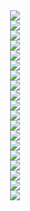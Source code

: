<center>
<img src='../img/thisishashkat/title_pages_1.png'>
</center>
<center>
<img src='../img/thisishashkat/HASHKAT_Demo_02.png'>
</center>
<center>
<img src='../img/thisishashkat/HASHKAT_Demo_03.png'>
</center>
<center>
<img src='../img/thisishashkat/HASHKAT_Demo_04.png'>
</center>
<center>
<img src='../img/thisishashkat/HASHKAT_Demo_05.png'>
</center>
<center>
<img src='../img/thisishashkat/HASHKAT_Demo_07.png'>
</center>
<center>
<img src='../img/thisishashkat/HASHKAT_Demo_08.png'>
</center>
<center>
<img src='../img/thisishashkat/HASHKAT_Demo_10.png'>
</center>
<center>
<img src='../img/thisishashkat/HASHKAT_Demo_12.png'>
</center>
<center>
<img src='../img/thisishashkat/HASHKAT_Demo_13.png'>
</center>
<center>
<img src='../img/thisishashkat/HASHKAT_Demo_14.png'>
</center>
<center>
<img src='../img/thisishashkat/HASHKAT_Demo_15.png'>
</center>
<center>
<img src='../img/thisishashkat/HASHKAT_Demo_16.png'>
</center>
<center>
<img src='../img/thisishashkat/HASHKAT_Demo_17.png'>
</center>
<center>
<img src='../img/thisishashkat/HASHKAT_Demo_18.png'>
</center>
<center>
<img src='../img/thisishashkat/HASHKAT_Demo_20.png'>
</center>
<center>
<img src='../img/thisishashkat/HASHKAT_Demo_22.png'>
</center>
<center>
<img src='../img/thisishashkat/HASHKAT_Demo_23.png'>
</center>
<center>
<img src='../img/thisishashkat/HASHKAT_Demo_24.png'>
</center>

